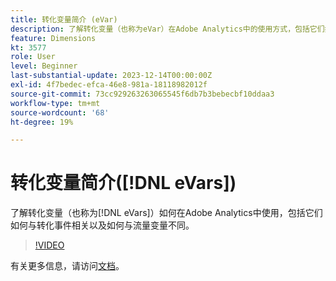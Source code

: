 ```yaml
---
title: 转化变量简介 (eVar)
description: 了解转化变量（也称为eVar）在Adobe Analytics中的使用方式，包括它们如何与转化事件相关以及如何与流量变量不同。
feature: Dimensions
kt: 3577
role: User
level: Beginner
last-substantial-update: 2023-12-14T00:00:00Z
exl-id: 4f7bedec-efca-46e8-981a-18118982012f
source-git-commit: 73cc929263263065545f6db7b3bebecbf10ddaa3
workflow-type: tm+mt
source-wordcount: '68'
ht-degree: 19%

---
```


# 转化变量简介([!DNL eVars])

了解转化变量（也称为[!DNL eVars]）如何在Adobe Analytics中使用，包括它们如何与转化事件相关以及如何与流量变量不同。

>[!VIDEO](https://video.tv.adobe.com/v/28759/?quality=12&learn=on)

有关更多信息，请访问[文档](https://experienceleague.adobe.com/docs/analytics/components/dimensions/evar.html?lang=zh-Hans)。
